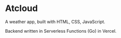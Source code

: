 # Atcloud

A weather app, built with HTML, CSS, JavaScript.

Backend written in Serverless Functions (Go) in Vercel.
